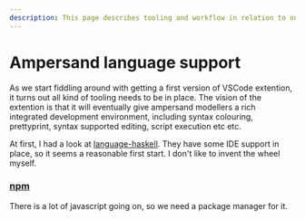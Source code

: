 ```yaml
---
description: This page describes tooling and workflow in relation to our VSCode extention
---
```


# Ampersand language support

As we start fiddling around with getting a first version of VSCode extention, it turns out all kind of tooling needs to be in place. The vision of the extention is that it will eventually give ampersand modellers a rich integrated development environment, including syntax colouring, prettyprint, syntax supported editing, script execution etc etc. 

At first, I had a look at [language-haskell](https://github.com/JustusAdam/language-haskell). They have some IDE support in place, so it seems a reasonable first start. I don't like to invent the wheel myself.



### [npm](https://docs.npmjs.com/)

There is a lot of javascript going on, so we need a package manager for it. 



